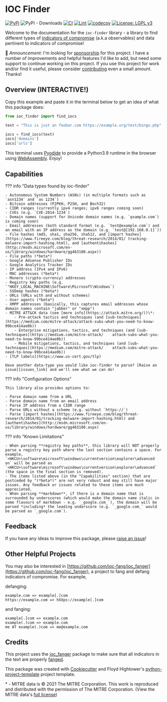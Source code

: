 # IOC Finder

[![PyPi](https://img.shields.io/pypi/v/ioc_finder.svg)](https://pypi.python.org/pypi/ioc_finder)
![PyPI - Downloads](https://img.shields.io/pypi/dm/ioc-finder)
[![CI](https://github.com/fhightower/ioc-finder/workflows/CI/badge.svg)](https://github.com/fhightower/ioc-finder/actions)
[![Lint](https://github.com/fhightower/ioc-finder/workflows/Lint/badge.svg)](https://github.com/fhightower/ioc-finder/actions)
[![codecov](https://codecov.io/gh/fhightower/ioc-finder/branch/master/graph/badge.svg)](https://codecov.io/gh/fhightower/ioc-finder)
[![License: LGPL v3](https://img.shields.io/badge/License-LGPL%20v3-blue.svg)](https://choosealicense.com/licenses/lgpl-3.0/)

Welcome to the documentation for the `ioc-finder` library - a library to find different types of [indicators of compromise](https://digitalguardian.com/blog/what-are-indicators-compromise) (a.k.a observables) and data pertinent to indicators of compromise!

📢 *Announcement*: I'm looking for [sponsorship](https://github.com/sponsors/fhightower) for this project. I have a number of improvements and helpful features I'd like to add, but need some support to continue working on this project. If you use this project for work and/or find it useful, please consider [contributing](https://github.com/sponsors/fhightower) even a small amount. Thanks!

## Overview (INTERACTIVE!)

Copy this example and paste it in the terminal below to get an idea of what this package does:

```python
from ioc_finder import find_iocs

text = "This is just an foobar.com https://example.org/test/bingo.php"

iocs = find_iocs(text)
iocs['domains']
iocs['urls']
```

<div id="terminal"></div>

This terminal uses [Pyodide](https://pyodide.org/en/stable/index.html) to provide a Python3.9 runtime in the browser using [WebAssembly](https://webassembly.org/). Enjoy!

## Capabilities

??? info "Data types found by ioc-finder"

    - Autonomous System Numbers (ASNs) (in multiple formats such as `asn1234` and `as 1234`)
    - Bitcoin addresses (P2PKH, P2SH, and Bech32)
    - CIDR ranges (currently ipv4 ranges; ipv6 ranges coming soon)
    - CVEs (e.g. `CVE-2014-1234`)
    - Domain names (support for Unicode domain names (e.g. `ȩxample.com`) is coming soon)
    - Email addresses (both standard format (e.g. `test@example.com`) and an email with an IP address as the domain (e.g. `test@[192.168.0.1]`))
    - File hashes (md5, sha1, sha256, sha512, and [import hashes](https://www.fireeye.com/blog/threat-research/2014/01/ tracking-malware-import-hashing.html), and [authentihashes](http://msdn.microsoft.com/en-us/library/windows/hardware/gg463180.aspx))
    - File paths (*beta*)
    - Google Adsense Publisher IDs
    - Google Analytics Tracker IDs
    - IP address (IPv4 and IPv6)
    - MAC addresses (*beta*)
    - Monero (crypto-currency) addresses
    - Registry key paths (e.g. `"HKEY_LOCAL_MACHINE\Software\Microsoft\Windows`)
    - SSDeep hashes (*beta*)
    - URLs (URLs with and without schemes)
    - User agents (*beta*)
    - XMPP addresses (basically, this captures email addresses whose domain names contain "jabber" or "xmpp")
    - MITRE ATT&CK data (see [more info](https://attack.mitre.org/))\*:
        - Pre-attack tactics and techniques (and [sub-techniques](https://medium.com/mitre-attack/attack-subs-what-you-need-to-know-99bce414ae0b))
        - Enterprise mitigations, tactics, and techniques (and [sub-techniques](https://medium.com/mitre-attack/    attack-subs-what-you-need-to-know-99bce414ae0b))
        - Mobile mitigations, tactics, and techniques (and [sub-techniques](https://medium.com/mitre-attack/    attack-subs-what-you-need-to-know-99bce414ae0b))
    - [TLP labels](https://www.us-cert.gov/tlp)

    Have another data-type you would like ioc-finder to parse? [Raise an issue][issues_link] and we'll see what we can do!

??? info "Configuration Options"

    This library also provides options to:

    - Parse domain name from a URL
    - Parse domain name from an email address
    - Parse IP address from a CIDR range
    - Parse URLs without a scheme (e.g. without `https://`)
    - Parse [import hashes](https://www.fireeye.com/blog/threat-research/2014/01/tracking-malware-import-hashing.html) and [authentihashes](http://msdn.microsoft.com/en-us/library/windows/hardware/gg463180.aspx)

??? info "Known Limitations"

    - When parsing **registry key paths**, this library will NOT properly parse a registry key path where the last section contains a space. For example, `<HKCU>\software\microsoft\windows\currentversion\explorer\advanced on` will be parsed as `<HKCU>\software\microsoft\windows\currentversion\explorer\advanced` (the space in the final section is removed).
    - The items listed above (in the "Capabilities" section) that are postceded by "(*beta*)" are not very robust and may still have major issues. Any feedback or issues related to these items are much appreciated.
    - When parsing **markdown**, if there is a domain name that is surrounded by underscores (which would make the domain name italic in some flavours of markdown - e.g. `_google.com_`), the domain will be parsed *including* the leading underscore (e.g. `_google.com_` would be parsed as `_google.com`).

## Feedback

If you have any ideas to improve this package, please [raise an issue][issues_link]!

## Other Helpful Projects

You may also be interested in [https://github.com/ioc-fang/ioc_fanger](https://github.com/ioc-fang/ioc_fanger), a project to fang and defang indicators of compromise. For example,

defanging:

```
example.com => example[.]com
https://example.com => hXXps://example[.]com
```

and fanging:

```
example[.]com => example.com
example(.)com => example.com
me AT example(.)com => me@example.com
```

## Credits

This project uses the [ioc_fanger](https://github.com/ioc-fang/ioc_fanger) package to make sure that all indicators in the text are properly [fanged](https://ioc-fanger.hightower.space/).

This package was created with [Cookiecutter](https://github.com/audreyr/cookiecutter) and Floyd Hightower's [python-project-template](https://github.com/fhightower-templates/python-project-template) project template.

[issues_link]: https://github.com/fhightower/ioc-finder/issues

\* -  MITRE data is © 2021 The MITRE Corporation. This work is reproduced and distributed with the permission of The MITRE Corporation. (View the MITRE data's [full license](https://github.com/mitre/cti/blob/master/LICENSE.txt))
